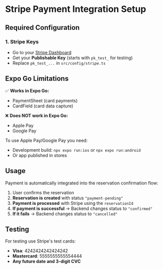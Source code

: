 # Stripe Payment Integration Setup

## Required Configuration

### 1. Stripe Keys
- Go to your [Stripe Dashboard](https://dashboard.stripe.com/)
- Get your **Publishable Key** (starts with `pk_test_` for testing)
- Replace `pk_test_...` in `src/config/stripe.ts`

## Expo Go Limitations

✅ **Works in Expo Go:**
- PaymentSheet (card payments)
- CardField (card data capture)

❌ **Does NOT work in Expo Go:**
- Apple Pay
- Google Pay

To use Apple Pay/Google Pay you need:
- Development build: `npx expo run:ios` or `npx expo run:android`
- Or app published in stores

## Usage

Payment is automatically integrated into the reservation confirmation flow:

1. User confirms the reservation
2. **Reservation is created** with status `"payment-pending"`
3. **Payment is processed** with Stripe using the `reservationId`
4. **If payment is successful** → Backend changes status to `"confirmed"`
5. **If it fails** → Backend changes status to `"cancelled"`

## Testing

For testing use Stripe's test cards:
- **Visa**: 4242424242424242
- **Mastercard**: 5555555555554444
- **Any future date and 3-digit CVC** 